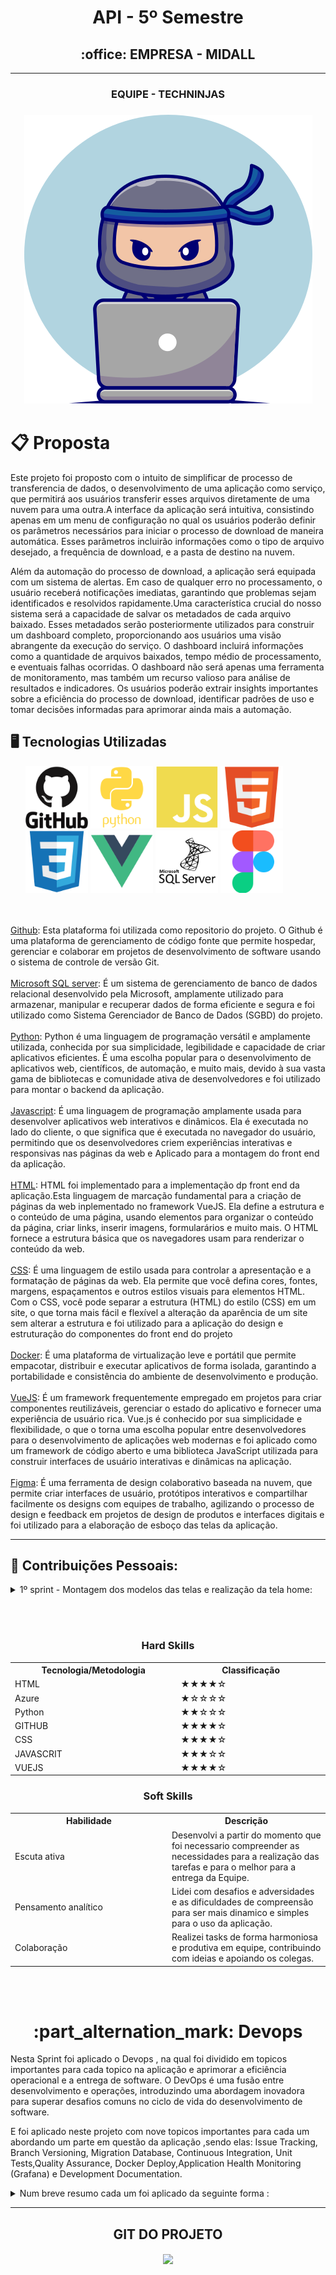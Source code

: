 <h1 align="center"> API - 5º Semestre</h1>
<h2 align="center">:office: EMPRESA - MIDALL </h2>


----------------------------------------------------------------------------------------------------------------------------------------------------------------------------------
<h3 align="center"> 
 EQUIPE - TECHNINJAS
<h3 align="center"> 

![logo_projeto](https://github.com/Orlandi-a11/PortifolioFatecApi/blob/main/IMG/logo-techNinjass.png)



# :clipboard: Proposta
Este projeto foi proposto  com o intuito de simplificar de processo de transferencia de dados,  o desenvolvimento de uma aplicação como serviço, que permitirá aos usuários transferir esses arquivos diretamente de uma nuvem para uma outra.A interface da aplicação será intuitiva, consistindo apenas em um menu de configuração no qual os usuários poderão definir os parâmetros necessários para iniciar o processo de download de maneira automática. Esses parâmetros incluirão informações como o tipo de arquivo desejado, a frequência de download, e a pasta de destino na nuvem.

Além da automação do processo de download, a aplicação será equipada com um sistema de alertas. Em caso de qualquer erro no processamento, o usuário receberá notificações imediatas, garantindo que problemas sejam identificados e resolvidos rapidamente.Uma característica crucial do nosso sistema será a capacidade de salvar os metadados de cada arquivo baixado. Esses metadados serão posteriormente utilizados para construir um dashboard completo, proporcionando aos usuários uma visão abrangente da execução do serviço. O dashboard incluirá informações como a quantidade de arquivos baixados, tempo médio de processamento, e eventuais falhas ocorridas.
O dashboard não será apenas uma ferramenta de monitoramento, mas também um recurso valioso para análise de resultados e indicadores. Os usuários poderão extrair insights importantes sobre a eficiência do processo de download, identificar padrões de uso e tomar decisões informadas para aprimorar ainda mais a automação.

## :desktop_computer: Tecnologias Utilizadas
<ul>
<img src="https://raw.githubusercontent.com/devicons/devicon/1119b9f84c0290e0f0b38982099a2bd027a48bf1/icons/github/github-original-wordmark.svg" width="100"    height="100" />	
<img src="https://raw.githubusercontent.com/devicons/devicon/1119b9f84c0290e0f0b38982099a2bd027a48bf1/icons/python/python-plain-wordmark.svg" width="100" height="100" />
<img src="https://raw.githubusercontent.com/devicons/devicon/master/icons/javascript/javascript-plain.svg" width="100" height="100" />
<img src="https://raw.githubusercontent.com/devicons/devicon/master/icons/html5/html5-original.svg" width="100" height="100" />
<img src="https://raw.githubusercontent.com/devicons/devicon/master/icons/css3/css3-original.svg" width="100" height="100" />
<img src="https://raw.githubusercontent.com/devicons/devicon/master/icons/vuejs/vuejs-original.svg" width="100" height="100" />
<img src="https://github.com/devicons/devicon/blob/master/icons/microsoftsqlserver/microsoftsqlserver-plain-wordmark.svg" width="100"    height="100" />
 <img src="https://raw.githubusercontent.com/devicons/devicon/1119b9f84c0290e0f0b38982099a2bd027a48bf1/icons/figma/figma-original.svg" width="100" height="100" />
</ul>
 <br></br>
 <a href="https://github.com">Github</a>: Esta plataforma foi utilizada como repositorio do projeto. O Github é uma plataforma de gerenciamento de código fonte que permite hospedar, gerenciar e colaborar em projetos de desenvolvimento de software usando o sistema de controle de versão Git.
<br></br>
<a href="https://azure.microsoft.com/pt-br/">Microsoft SQL server</a>: É um sistema de gerenciamento de banco de dados relacional desenvolvido pela Microsoft, amplamente utilizado para armazenar, manipular e recuperar dados de forma eficiente e segura e foi utilizado como Sistema Gerenciador de Banco de Dados (SGBD) do projeto. 
<br></br>
<a href="https://www.python.org">Python</a>: Python é uma linguagem de programação versátil e amplamente utilizada, conhecida por sua simplicidade, legibilidade e capacidade de criar aplicativos eficientes. É uma escolha popular para o desenvolvimento de aplicativos web, científicos, de automação, e muito mais, devido à sua vasta gama de bibliotecas e comunidade ativa de desenvolvedores e foi utilizado para montar o backend da aplicação.
<br></br>
<a href="https://developer.mozilla.org/en-US/docs/Web/JavaScript">Javascript</a>: É uma linguagem de programação amplamente usada para desenvolver aplicativos web interativos e dinâmicos. Ela é executada no lado do cliente, o que significa que é executada no navegador do usuário, permitindo que os desenvolvedores criem experiências interativas e responsivas nas páginas da web e Aplicado para a montagem do front end da aplicação.
<br></br>
<a href="https://developer.mozilla.org/en-US/docs/Web/HTML">HTML</a>: HTML foi implementado para a implementação dp front end da aplicação.Esta linguagem de marcação fundamental para a criação de páginas da web inplementado no framework VueJS. Ela define a estrutura e o conteúdo de uma página, usando elementos para organizar o conteúdo da página, criar links, inserir imagens, formularários e muito mais. O HTML fornece a estrutura básica que os navegadores usam para renderizar o conteúdo da web.
<br></br>
<a href="https://developer.mozilla.org/en-US/docs/Web/CSS">CSS</a>: É uma linguagem de estilo usada para controlar a apresentação e a formatação de páginas da web. Ela permite que você defina cores, fontes, margens, espaçamentos e outros estilos visuais para elementos HTML. Com o CSS, você pode separar a estrutura (HTML) do estilo (CSS) em um site, o que torna mais fácil e flexível a alteração da aparência de um site sem alterar a estrutura e foi utilizado para a aplicação do design e estruturação do componentes do front end do projeto
<br></br>
<a href="https://www.docker.com/">Docker</a>: É uma plataforma de virtualização leve e portátil que permite empacotar, distribuir e executar aplicativos de forma isolada, garantindo a portabilidade e consistência do ambiente de desenvolvimento e produção.
<br></br>
<a href="https://vuejs.org">VueJS</a>: É um framework frequentemente empregado em projetos para criar componentes reutilizáveis, gerenciar o estado do aplicativo e fornecer uma experiência de usuário rica. Vue.js é conhecido por sua simplicidade e flexibilidade, o que o torna uma escolha popular entre desenvolvedores para o desenvolvimento de aplicações web modernas e foi aplicado como um framework de código aberto e uma biblioteca JavaScript utilizada para construir interfaces de usuário interativas e dinâmicas na aplicação.
<br></br>
<a href="https://www.figma.com/">Figma</a>: É uma ferramenta de design colaborativo baseada na nuvem, que permite criar interfaces de usuário, protótipos interativos e compartilhar facilmente os designs com equipes de trabalho, agilizando o processo de design e feedback em projetos de design de produtos e interfaces digitais e foi utilizado para a elaboração de esboço das telas da aplicação.


-------------------------------------------------------------------------------------------------------------------------------------------------------------

 ## :dart: Contribuições Pessoais: 


<details>
<summary> 1º sprint - Montagem dos modelos das telas e realização da tela home: </summary>
  
- Tarefa de montagem das telas realizada no figma e inicio do projeto com a tela home no vue.js;

2° Sprint - Criação da tela de configuração do google drive para a azure:
- Realizada a criação das telas visual para conectar a nuvem do driver para realização da transferencia da azure;

3° Sprint - Ajuste na tela de configuração e inserção do modal :
- Ajuste da tela de configuração do projeto e inserção do modal na tela de configuração da azure e drive;

4° Sprint - Ajuste da tela de parametro de tempo:
- E como sprint final realizei os ajustes de tempo e minuto para a transferencia de dados do projeto;

</details>

  
</details>


<br></br>

<h3 align="center"> Hard Skills </h3>
  <table align="center">
    <tr>
      <th width="300px">Tecnologia/Metodologia</th>
      <th width="300px">Classificação</th>
    </tr>
    <tr>
      <td>HTML</td>
      <td>★★★★☆</td>
    </tr>
    <tr>
      <td>Azure</td>
      <td>★☆☆☆☆</td>
    </tr>	
    <tr>
      <td>Python</td>
      <td>★★☆☆☆</td>
    </tr>
    <tr>
      <td>GITHUB</td>
      <td>★★★★☆</td>
    </tr>
     <tr>
      <td>CSS</td>
      <td>★★★★☆</td>
    </tr>
      <tr>
      <td>JAVASCRIT</td>
      <td>★★★☆☆</td>
    </tr>
 <tr>
      <td>VUEJS</td>
      <td>★★★★☆</td>
    </tr>


  </table>

 <h3 align="center">Soft Skills</h3>
  <table align="center">
    <tr>
      <th width="300px">Habilidade</th>
      <th width="300px">Descrição</th>
    </tr>
    <tr>
      <td>Escuta ativa</td>
      <td>Desenvolvi a partir do momento que foi necessario compreender as necessidades para a realização das tarefas e para o melhor para a entrega da Equipe.</td>
    </tr>
    <tr>
      <td>Pensamento analítico</td>
      <td>Lidei com desafios e adversidades e as dificuldades de compreensão para ser mais dinamico e simples para o uso da aplicação.</td>
    </tr>
    <tr>
      <td>Colaboração</td>
      <td>Realizei tasks de forma harmoniosa e produtiva em equipe, contribuindo com ideias e apoiando os colegas.</td>
  </table>


<br></br>
<h1 align="center">:part_alternation_mark: Devops</h1>

Nesta Sprint foi aplicado o Devops , na qual foi dividido em topicos importantes para cada topico na aplicação e aprimorar a eficiência operacional e a entrega de software. O DevOps é uma fusão entre desenvolvimento e operações, introduzindo uma abordagem inovadora para superar desafios comuns no ciclo de vida do desenvolvimento de software.

E foi aplicado neste projeto com nove topicos importantes para cada um abordando um parte em questão da aplicação ,sendo elas: Issue Tracking, Branch Versioning, Migration Database, Continuous Integration, Unit Tests,Quality Assurance, Docker Deploy,Application Health Monitoring (Grafana) e Development Documentation.

<details>
<summary>Num breve resumo cada um foi aplicado da seguinte forma : </summary>
<br></br>
Issue:  Em conformidade com a política de "Rastreamento de Problemas" com rastreamento bidirecional, os desenvolvedores são obrigados a aplicar essa regra a todas as confirmações feitas no projeto. O Rastreamento de Problemas, um processo vital no desenvolvimento de software, envolve gravação, gerenciamento e rastreamento de vários problemas, como bugs, solicitações de recursos, aprimoramentos e tarefas.
<br></br>
Branch Version: GitHub simplifica o gerenciamento de versões em projetos. A branch principal, estável e testada, só aceita merges da branch de desenvolvimento após revisão por duas pessoas. A branch de desenvolvimento, criada da principal, recebe features que, após desenvolvimento e revisão, são mergeadas de volta na principal. As branches de funcionalidade, criadas da de desenvolvimento, focam em uma única feature, sendo mergeadas após revisão. Essa organização eficiente e práticas de revisão garantem código de alta qualidade e evitam conflitos. Utilizo essa abordagem no GitHub para manter meu portfólio de projetos organizado e colaborativo.
<br></br>
Migration Database: A migração de dados em bancos de dados é um processo vital no desenvolvimento de software. Essa prática envolve transferir dados entre diferentes estruturas, garantindo integridade e consistência. A documentação é essencial para o sucesso da migração, abrangendo estratégias, mapeamento de dados, regras de validação e processos de extração e carregamento. Testes rigorosos e um plano de reversão em caso de falhas são fundamentais. A documentação também cobre o tratamento de erros, considerações de segurança e conformidade. Após a migração, são necessárias tarefas adicionais, como atualizações de conexões e notificação das partes interessadas.
<br></br>
Continuos Integrations (CI): A prática de integração contínua envolve automatizar a fusão de alterações de código de vários contribuidores em um único projeto de software, sendo uma prática fundamental em DevOps. Utilizamos o GitHub Actions para configurar nossos fluxos de CI (Integração Contínua), criando workflows distintos para o front-end e o back-end. O workflow "Python application" é acionado por eventos de push e pull requests em qualquer branch, executando em um sistema operacional Ubuntu. As etapas do job incluem verificar o código-fonte, configurar o ambiente Python, instalar dependências, realizar linting com flake8, ordenar imports com isort e, idealmente, executar testes com pytest. Essas configurações garantem a qualidade e correção da aplicação Python durante o processo de CI, melhorando a confiabilidade e estabilidade do software desenvolvido.
<br></br>
Unit Test: O teste unitário é uma prática que se concentra em testar unidades individuais de código isoladamente, como funções ou classes. No projeto, utilizamos o GitHub Actions para configurar dois fluxos de Integração Contínua (CI) no front-end e back-end, garantindo a validação prévia antes da fusão de código. As configurações incluem a organização de arquivos de teste, uso do pytest, bibliotecas como unittest.mock, e marcação de testes com marcadores específicos. Os casos de teste abrangem diversos cenários para verificar a correta execução do código e o tratamento adequado de situações especiais. A estrutura de classe de teste, uso de fixtures e mocks, além da simulação de comportamentos específicos, são essenciais para assegurar a qualidade do código durante o processo de CI.
<br></br>
Quality Assurance(Q&A): Nesta parte do projeto analisamos possíveis vulnerabilidades e erros, seguindo a política de rastreamento bidirecional. Os desenvolvedores devem aplicar essas diretrizes em todos os commits no projeto. A Garantia de Qualidade, traduzida como "Quality Assurance" (QA), refere-se a uma função que assegura a qualidade no desenvolvimento de produtos ou serviços, verificando o cumprimento de critérios específicos ao longo dos processos operacionais.Para realizar essa análise, utilizamos a ferramenta SonarCloud, um serviço em nuvem integrado aos repositórios de código no GitHub. O SonarCloud identifica bugs, "code smells" (indicações de possíveis problemas no código) e vulnerabilidades, apresentando os resultados em um painel. Esse painel permite a ordenação e filtragem dos resultados, proporcionando uma visão clara do estado e qualidade do código.
<br></br>
Docker Deploy: Deploy é tornar a aplicação disponível, e o Docker facilita esse processo usando containers. Com ele, cria-se imagens que incluem tudo necessário, como dependências. O Docker Compose constrói e configura múltiplos containers simultaneamente através de um arquivo de configuração. Pode ser usado em diversos ambientes, e variáveis de ambiente, como FLASKR_BACK_DEV_DIR, são configuradas em arquivos como o .env. O DockerFile é um arquivo de configuração para instruções na criação de containers, permitindo download de arquivos, instalação de pacotes, entre outros. O DockerIgnore exclui diretórios ou arquivos desnecessários no contexto de construção.
<br></br>
Application Health Monitoring (Grafana): O Grafana, plataforma de código aberto, é utilizado para visualização, monitoramento e análise de dados. Ele cria dashboards personalizáveis conectando-se a diversas fontes, como Azure e Microsoft SQL Server. No Azure, o Grafana acessa métricas relevantes, enquanto no SQL Server coleta informações sobre a saúde da aplicação, como uso de CPU e memória. Essa integração com o Azure oferece benefícios em escalabilidade, segurança e confiabilidade. O Grafana, ao consumir dados dessas fontes, fornece dashboards personalizados em tempo real, permitindo monitorar métricas vitais e otimizar o desempenho da aplicação. Essa combinação de Grafana, Azure e SQL Server proporciona uma solução completa para monitorar e aprimorar a saúde da aplicação, possibilitando análise de dados em tempo real e tomadas de decisão eficazes
<br></br>
Development Documentation: 
Durante o processo de desenvolvimento, seguimos diretrizes para garantir implementações de qualidade no projeto, detalhadas na montangem de nossa "Wiki". Inicialmente, definimos "Issues" e as desdobramos em tarefas, seguindo o padrão GitFlow para implementar as funcionalidades. Após a entrega, o processo de CI, testes e QA é realizado.
</summary>
</details>

----------------------------------------------------------------------------------------------------------------------------------------------------------------------------------

<h2 align="center"> GIT DO PROJETO</h2>

<h5 align="center"><a href="https://github.com/TechNinjass"><img src="https://img.shields.io/badge/GitHub-Repositório Projeto-181717?style=for-the-badge&logo=github"></a>
</h5>


